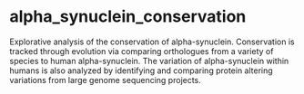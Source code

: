 # alpha_synuclein_conservation
Explorative analysis of the conservation of alpha-synuclein. Conservation is tracked through evolution via comparing orthologues from a variety of species to human alpha-synuclein. The variation of alpha-synuclein within humans is also analyzed by identifying and comparing protein altering variations from large genome sequencing projects.
